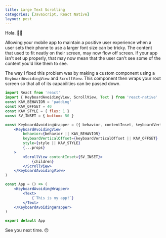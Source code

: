 ```yaml
---
title: Large Text Scrolling
categories: [JavaScript, React Native]
layout: post
---
```


Hola. 👋🏾

Allowing your mobile app to maintain a positive user experience when a user sets their phone to use a larger font size can be tricky. The content that used to fit neatly on their screen, may now flow off screen. If your app isn't set up properly, that may now mean that the user can't see some of the content you'd like them to see.

The way I fixed this problem was by making a custom component using a `KeyboardAvoidingView` and `ScrollView`. This component then wraps your root screen so that all of its capabilities can be passed down.

``` jsx
import React from 'react'
import { KeyboardAvoidingView, ScrollView, Text } from 'react-native'
const KAV_BEHAVIOR = 'padding'
const KAV_OFFSET = 40
const KAV_STYLE = { flex: 1 }
const SV_INSET = { bottom: 50 }

const KeyboardAvoidingWrapper = ({ behavior, contentInset, keyboardVerticalOffset, style }, props) => (
    <KeyboardAvoidingView
        behavior={behavior || KAV_BEHAVIOR}
        keyboardVerticalOffset={keyboardVerticalOffset || KAV_OFFSET}
        style={style || KAV_STYLE}
		{...props}
    >
		<ScrollView contentInset={SV_INSET}>
			{children}
		</ScrollView>
    </KeyboardAvoidingView>
)

const App = () => (
	<KeyboardAvoidingWrapper>
		<Text>
			{`This is my app!`}
		</Text>
	</KeyboardAvoidingWrapper>
)

export default App
```

See you next time. 🙃